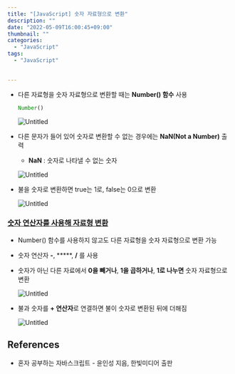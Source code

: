 ```yaml
---
title: "[JavaScript] 숫자 자료형으로 변환"
description: ""
date: "2022-05-09T16:00:45+09:00"
thumbnail: ""
categories:
  - "JavaScript"
tags:
  - "JavaScript"
 

---
```

<!--more-->

- 다른 자료형을 숫자 자료형으로 변환할 때는 **Number() 함수** 사용
    
    ```jsx
    Number()
    ```
    
    ![Untitled](/images/lang_javascript/study/JavaScript_숫자_자료형으로_변환/Untitled.png)
    

- 다른 문자가 들어 있어 숫자로 변환할 수 없는 경우에는 **NaN(Not a Number)** 출력
    - **NaN** : 숫자로 나타낼 수 없는 숫자
    
    ![Untitled](/images/lang_javascript/study/JavaScript_숫자_자료형으로_변환/Untitled%201.png)
    

- 불을 숫자로 변환하면 true는 1로, false는 0으로 변환
    
    ![Untitled](/images/lang_javascript/study/JavaScript_숫자_자료형으로_변환/Untitled%202.png)
    

### <u>숫자 연산자를 사용해 자료형 변환</u>

- Number() 함수를 사용하지 않고도 다른 자료형을 숫자 자료형으로 변환 가능
- 숫자 연산자 **-**, *****,  **/** 를 사용
- 숫자가 아닌 다른 자료에서 **0을 빼거나**, **1을 곱하거나**, **1로 나누면** 숫자 자료형으로 변환
    
    ![Untitled](/images/lang_javascript/study/JavaScript_숫자_자료형으로_변환/Untitled%203.png)
    

- 불과 숫자를 **+ 연산자**로 연결하면 불이 숫자로 변환된 뒤에 더해짐
    
    ![Untitled](/images/lang_javascript/study/JavaScript_숫자_자료형으로_변환/Untitled%204.png)
    

## References

- 혼자 공부하는 자바스크립트 - 윤인성 지음, 한빛미디어 출판